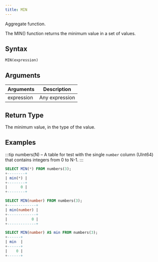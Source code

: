 ```yaml
---
title: MIN
---
```


Aggregate function.

The MIN() function returns the minimum value in a set of values.

## Syntax

```
MIN(expression)
```

## Arguments

| Arguments  | Description    |
| ---------- | -------------- |
| expression | Any expression |

## Return Type

The minimum value, in the type of the value.

## Examples

:::tip numbers(N) – A table for test with the single `number` column (UInt64) that contains integers from 0 to N-1. :::

```sql
SELECT MIN(*) FROM numbers(3);
+--------+
| min(*) |
+--------+
|      0 |
+--------+

SELECT MIN(number) FROM numbers(3);
+-------------+
| min(number) |
+-------------+
|           0 |
+-------------+

SELECT MIN(number) AS min FROM numbers(3);
+------+
| min  |
+------+
|    0 |
+------+
```


